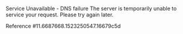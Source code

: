 Service Unavailable - DNS failure The server is temporarily unable to service your request. Please try again later.

Reference #11.6687668.1523250547.16679c5d